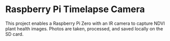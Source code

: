 # Raspberry Pi Timelapse Camera
This project enables a Raspberry Pi Zero with an IR camera to capture NDVI plant health images. Photos are taken, processed, and saved locally on the SD card.
